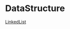 # DataStructure

[LinkedList](https://github.com/haileykim1/DataStructure/blob/master/DataStructure/LinkedList.cpp)
